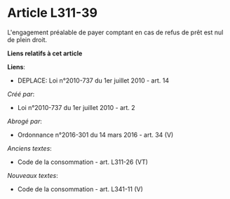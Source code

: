 # Article L311-39

L'engagement préalable de payer comptant en cas de refus de prêt est nul de plein droit.

**Liens relatifs à cet article**

**Liens**:

  - DEPLACE: Loi n°2010-737 du 1er juillet 2010 - art. 14

_Créé par_:

  - Loi n°2010-737 du 1er juillet 2010 - art. 2

_Abrogé par_:

  - Ordonnance n°2016-301 du 14 mars 2016 - art. 34 (V)

_Anciens textes_:

  - Code de la consommation - art. L311-26 (VT)

_Nouveaux textes_:

  - Code de la consommation - art. L341-11 (V)
